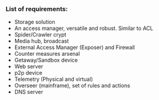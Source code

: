 ### List of requirements:
- Storage solution
- An access manager, versatile and robust. Similar to ACL
- Spider/Crawler crypt
- Media hub, broadcast
- External Access Manager (Exposer) and Firewall
- Counter measures arsenal
- Getaway/Sandbox device
- Web server
- p2p device
- Telemetry (Physical and virtual)
- Overseer (mainframe), set of rules and actions 
- DNS server

